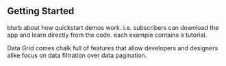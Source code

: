 ## Getting Started

blurb about how quickstart demos work. i.e. subscribers can download the app and learn directly from the code. each example contains a tutorial.

Data Grid comes chalk full of features that allow developers and designers alike focus on data filtration over data pagination.
